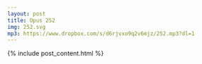 ```yaml
---
layout: post
title: Opus 252
img: 252.svg
mp3: https://www.dropbox.com/s/d6rjvxo9q2v6mjz/252.mp3?dl=1
---
```


{% include post_content.html %}
